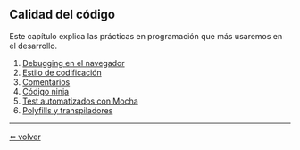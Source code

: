 ## Calidad del código

Este capítulo explica las prácticas en programación que más usaremos en el desarrollo.

1. [Debugging en el navegador]()
2. [Estilo de codificación]()
3. [Comentarios]()
4. [Código ninja]()
5. [Test automatizados con Mocha]()
6. [Polyfills y transpiladores]()

---
[⬅️ volver](https://github.com/VictorHugoAguilar/javascript-interview-questions-explained/blob/main/theory/readme.md)
